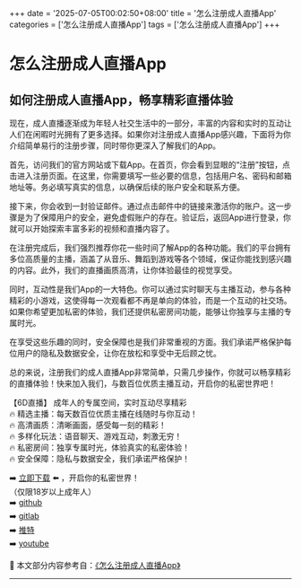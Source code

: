 +++
date = '2025-07-05T00:02:50+08:00'
title = '怎么注册成人直播App'
categories = ['怎么注册成人直播App']
tags = ['怎么注册成人直播App']
+++

# 怎么注册成人直播App

## 如何注册成人直播App，畅享精彩直播体验

现在，成人直播逐渐成为年轻人社交生活中的一部分，丰富的内容和实时的互动让人们在闲暇时光拥有了更多选择。如果你对注册成人直播App感兴趣，下面将为你介绍简单易行的注册步骤，同时带你更深入了解我们的App。

首先，访问我们的官方网站或下载App。在首页，你会看到显眼的“注册”按钮，点击进入注册页面。在这里，你需要填写一些必要的信息，包括用户名、密码和邮箱地址等。务必填写真实的信息，以确保后续的账户安全和联系方便。

接下来，你会收到一封验证邮件。通过点击邮件中的链接来激活你的账户。这一步骤是为了保障用户的安全，避免虚假账户的存在。验证后，返回App进行登录，你就可以开始探索丰富多彩的视频和直播内容了。

在注册完成后，我们强烈推荐你花一些时间了解App的各种功能。我们的平台拥有多位高质量的主播，涵盖了从音乐、舞蹈到游戏等各个领域，保证你能找到感兴趣的内容。此外，我们的直播画质高清，让你体验最佳的视觉享受。

同时，互动性是我们App的一大特色。你可以通过实时聊天与主播互动，参与各种精彩的小游戏，这使得每一次观看都不再是单向的体验，而是一个互动的社交场。如果你希望更加私密的体验，我们还提供私密房间功能，能够让你独享与主播的专属时光。

在享受这些乐趣的同时，安全保障也是我们非常重视的方面。我们承诺严格保护每位用户的隐私及数据安全，让你在放松和享受中无后顾之忧。

总的来说，注册我们的成人直播App非常简单，只需几步操作，你就可以畅享精彩的直播体验！快来加入我们，与数百位优质主播互动，开启你的私密世界吧！

【6D直播】
成年人的专属空间，实时互动尽享精彩  
🔥 精选主播：每天数百位优质主播在线随时与你互动！  
🔥 高清画质：清晰画面，感受每一刻的精彩！  
🔥 多样化玩法：语音聊天、游戏互动，刺激无穷！  
🔥 私密房间：独享专属时光，体验真实的私密体验！  
🔥 安全保障：隐私与数据安全，我们承诺严格保护！  

➡️ [立即下载](https://down123.s3.ap-east-1.amazonaws.com/down/down.html?channelCode=blog) ⬅️ ，开启你的私密世界！  
（仅限18岁以上成年人）  
➡️ [github](https://aldult-live.github.io/)  
➡️ [gitlab](https://seo-09598d.gitlab.io/)  
➡️ [推特](https://x.com/wegame33)  
➡️ [youtube](https://www.youtube.com/@6Dlive)


📘 本文部分内容参考自：[《怎么注册成人直播App》](https://github.com/51bensevv/51bense)

---
